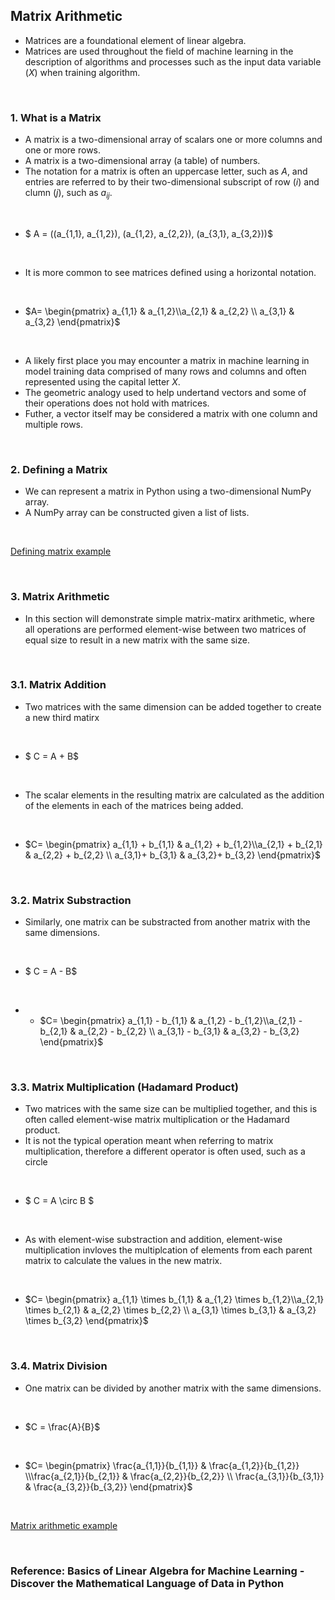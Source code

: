 ## Matrix Arithmetic
* Matrices are a foundational element of linear algebra. 
* Matrices are used throughout the field of machine learning in the description of algorithms and processes such as the input data variable $(X)$ when training algorithm.

</br>

### 1. What is a Matrix
* A matrix is a two-dimensional array of scalars one or more columns and one or more rows.
* A matrix is a two-dimensional array (a table) of numbers.
* The notation for a matrix is often an uppercase letter, such as $A$, and entries are referred to by their two-dimensional subscript of row $(i)$ and clumn $(j)$, such as $a_{ij}$.

</br>

* $ A = ((a_{1,1}, a_{1,2}), (a_{1,2}, a_{2,2}), (a_{3,1}, a_{3,2}))$

</br>

* It is more common to see matrices defined using a horizontal notation.

</br>

* $A= \begin{pmatrix} a_{1,1} & a_{1,2}\\a_{2,1} & a_{2,2} \\ a_{3,1} & a_{3,2}   \end{pmatrix}$

</br>

* A likely first place you may encounter a matrix in machine learning in model training data comprised of many rows and columns and often represented using the capital letter $X$.
* The geometric analogy used to help undertand vectors and some of their operations does not hold with matrices.
* Futher, a vector itself may be considered a matrix with one column and multiple rows.

</br>

### 2. Defining a Matrix
* We can represent a matrix in Python using a two-dimensional NumPy array.
* A NumPy array can be constructed given a list of lists.

</br>

[Defining matrix example](./defining_matrix.py)

</br>

### 3. Matrix Arithmetic
* In this section will demonstrate simple matrix-matirx arithmetic, where all operations are performed element-wise between two matrices of equal size to result in a new matrix with the same size.

</br>

### 3.1. Matrix Addition
* Two matrices with the same dimension  can be added together to create a new third matirx

</br>

* $ C = A + B$

</br>

* The scalar elements in the resulting matrix are calculated as the addition of the elements in each of the matrices being added.

</br>

* $C= \begin{pmatrix} a_{1,1} + b_{1,1} & a_{1,2} + b_{1,2}\\a_{2,1} + b_{2,1} & a_{2,2} + b_{2,2} \\ a_{3,1}+ b_{3,1} & a_{3,2}+ b_{3,2}   \end{pmatrix}$

</br>

### 3.2. Matrix Substraction
* Similarly, one matrix can be substracted from another matrix with the same dimensions.

</br>

* $ C = A - B$

</br>

* * $C= \begin{pmatrix} a_{1,1} - b_{1,1} & a_{1,2} - b_{1,2}\\a_{2,1} - b_{2,1} & a_{2,2} - b_{2,2} \\ a_{3,1} - b_{3,1} & a_{3,2} - b_{3,2}   \end{pmatrix}$

</br>

### 3.3. Matrix Multiplication (Hadamard Product)
* Two matrices with the same size can be multiplied together, and this is often called element-wise matrix multiplication or the Hadamard product.
* It is not the typical operation meant when referring to matrix multiplication, therefore a different operator is often used, such as a circle 

</br>

* $ C = A \circ B $

</br>

* As with element-wise substraction and addition, element-wise multiplication invloves the multiplcation of elements from each parent matrix to calculate the values in the new matrix.

</br>

* $C= \begin{pmatrix} a_{1,1} \times b_{1,1} & a_{1,2} \times b_{1,2}\\a_{2,1} \times b_{2,1} & a_{2,2} \times b_{2,2} \\ a_{3,1} \times b_{3,1} & a_{3,2} \times b_{3,2}   \end{pmatrix}$

</br>

### 3.4. Matrix Division
* One matrix can be divided by another matrix with the same dimensions.

</br>

* $C = \frac{A}{B}$

</br>

* $C= \begin{pmatrix} \frac{a_{1,1}}{b_{1,1}} & \frac{a_{1,2}}{b_{1,2}} \\\frac{a_{2,1}}{b_{2,1}} & \frac{a_{2,2}}{b_{2,2}} \\ \frac{a_{3,1}}{b_{3,1}} & \frac{a_{3,2}}{b_{3,2}}   \end{pmatrix}$

</br>

[Matrix arithmetic example](./matrix_arithmetic.py)

</br>

### Reference: Basics of Linear Algebra for Machine Learning - Discover the Mathematical Language of Data in Python